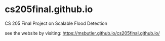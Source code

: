 # cs205final.github.io
CS 205 Final Project on Scalable Flood Detection

see the website by visiting: https://msbutler.github.io/cs205final.github.io/
